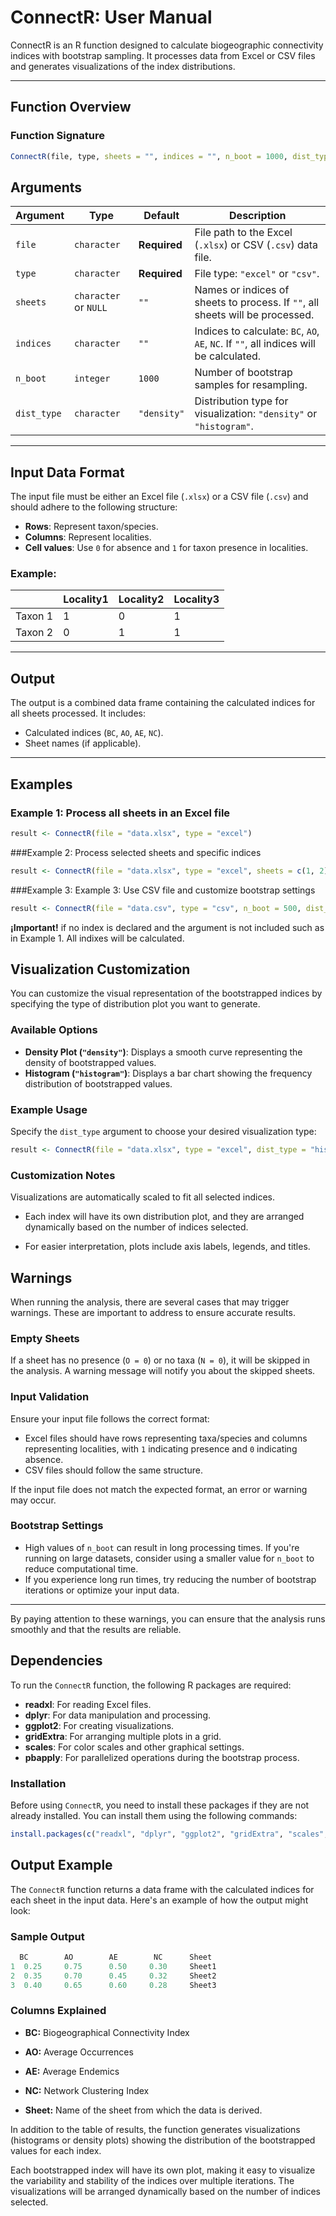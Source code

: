 # ConnectR: User Manual

ConnectR is an R function designed to calculate biogeographic connectivity indices with bootstrap sampling. It processes data from Excel or CSV files and generates visualizations of the index distributions.

---

## **Function Overview**

### **Function Signature**
```r
ConnectR(file, type, sheets = "", indices = "", n_boot = 1000, dist_type = "density")
```

## **Arguments**

| Argument    | Type                 | Default        | Description                                                                                 |
|-------------|----------------------|----------------|---------------------------------------------------------------------------------------------|
| `file`      | `character`          | **Required**   | File path to the Excel (`.xlsx`) or CSV (`.csv`) data file.                                 |
| `type`      | `character`          | **Required**   | File type: `"excel"` or `"csv"`.                                                           |
| `sheets`    | `character` or `NULL`| `""`           | Names or indices of sheets to process. If `""`, all sheets will be processed.              |
| `indices`   | `character`          | `""`           | Indices to calculate: `BC`, `AO`, `AE`, `NC`. If `""`, all indices will be calculated.     |
| `n_boot`    | `integer`            | `1000`         | Number of bootstrap samples for resampling.                                                |
| `dist_type` | `character`          | `"density"`    | Distribution type for visualization: `"density"` or `"histogram"`.                         |

---



## **Input Data Format**

The input file must be either an Excel file (`.xlsx`) or a CSV file (`.csv`) and should adhere to the following structure:  
- **Rows**: Represent taxon/species.  
- **Columns**: Represent localities.  
- **Cell values**: Use `0` for absence and `1` for taxon presence in localities.  

### Example:
|         | Locality1 | Locality2 | Locality3 |
|---------|-----------|-----------|-----------|
| Taxon 1 | 1         | 0         | 1         |
| Taxon 2 | 0         | 1         | 1         |

---

## **Output**

The output is a combined data frame containing the calculated indices for all sheets processed. It includes:  
- Calculated indices (`BC`, `AO`, `AE`, `NC`).  
- Sheet names (if applicable).  

---

## **Examples**

### Example 1: Process all sheets in an Excel file
```R
result <- ConnectR(file = "data.xlsx", type = "excel")
```
###Example 2: Process selected sheets and specific indices
```R
result <- ConnectR(file = "data.xlsx", type = "excel", sheets = c(1, 2), indices = c("BC", "AO"))
```
###Example 3: Example 3: Use CSV file and customize bootstrap settings
```R
result <- ConnectR(file = "data.csv", type = "csv", n_boot = 500, dist_type = "histogram")
```

**¡Important!** if no index is declared and the argument is not included such as in Example 1. All indixes will be calculated. 


## **Visualization Customization**

You can customize the visual representation of the bootstrapped indices by specifying the type of distribution plot you want to generate.  

### **Available Options**
- **Density Plot (`"density"`)**: Displays a smooth curve representing the density of bootstrapped values.  
- **Histogram (`"histogram"`)**: Displays a bar chart showing the frequency distribution of bootstrapped values.

### **Example Usage**
Specify the `dist_type` argument to choose your desired visualization type:
```R
result <- ConnectR(file = "data.xlsx", type = "excel", dist_type = "histogram")
```
### **Customization Notes**

Visualizations are automatically scaled to fit all selected indices.

- Each index will have its own distribution plot, and they are arranged dynamically based on the number of indices selected.
  
- For easier interpretation, plots include axis labels, legends, and titles.

## **Warnings**

When running the analysis, there are several cases that may trigger warnings. These are important to address to ensure accurate results.

### **Empty Sheets**
If a sheet has no presence (`O = 0`) or no taxa (`N = 0`), it will be skipped in the analysis. A warning message will notify you about the skipped sheets.  


### **Input Validation**
Ensure your input file follows the correct format:
- Excel files should have rows representing taxa/species and columns representing localities, with `1` indicating presence and `0` indicating absence.
- CSV files should follow the same structure.

If the input file does not match the expected format, an error or warning may occur.

### **Bootstrap Settings**
- High values of `n_boot` can result in long processing times. If you're running on large datasets, consider using a smaller value for `n_boot` to reduce computational time.
- If you experience long run times, try reducing the number of bootstrap iterations or optimize your input data.

---

By paying attention to these warnings, you can ensure that the analysis runs smoothly and that the results are reliable.

## **Dependencies**

To run the `ConnectR` function, the following R packages are required:

- **readxl**: For reading Excel files.  
- **dplyr**: For data manipulation and processing.  
- **ggplot2**: For creating visualizations.  
- **gridExtra**: For arranging multiple plots in a grid.  
- **scales**: For color scales and other graphical settings.  
- **pbapply**: For parallelized operations during the bootstrap process.

### **Installation**
Before using `ConnectR`, you need to install these packages if they are not already installed. You can install them using the following commands:

```R
install.packages(c("readxl", "dplyr", "ggplot2", "gridExtra", "scales", "pbapply"))
```
## **Output Example**

The `ConnectR` function returns a data frame with the calculated indices for each sheet in the input data. Here's an example of how the output might look:

### **Sample Output**

```R
  BC        AO        AE        NC      Sheet
1  0.25     0.75      0.50     0.30     Sheet1
2  0.35     0.70      0.45     0.32     Sheet2
3  0.40     0.65      0.60     0.28     Sheet3
```
### **Columns Explained**

- **BC:** Biogeographical Connectivity Index
  
- **AO:** Average Occurrences

- **AE:** Average Endemics

- **NC:** Network Clustering Index

- **Sheet:** Name of the sheet from which the data is derived.

In addition to the table of results, the function generates visualizations (histograms or density plots) showing the distribution of the bootstrapped values for each index.

Each bootstrapped index will have its own plot, making it easy to visualize the variability and stability of the indices over multiple iterations. The visualizations will be arranged dynamically based on the number of indices selected.
